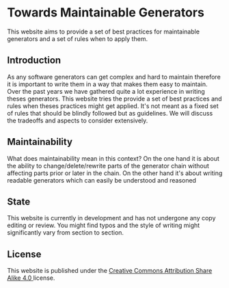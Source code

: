 # Towards Maintainable Generators 

This website aims to provide a set of best practices for maintainable generators and a set of rules when to apply them. 

## Introduction 

As any software generators can get complex and hard to maintain therefore it is important to write them in a way that makes them easy to maintain. Over the past years we have gathered quite a lot experience in writing theses generators. This website tries the provide a set of best practices and rules when theses practices might get applied. It's not meant as a fixed set of rules that should be blindly followed but as guidelines. We will discuss the tradeoffs and aspects to consider extensively. 

## Maintainability 

What does maintainability mean in this context? On the one hand it is about the ability to change/delete/rewrite parts of the generator chain without affecting parts prior or later in the chain. On the other hand it's about writing readable generators which can easily be understood and reasoned 

## State

This website is currently in development and has not undergone any copy editing or review. You might find typos and the style of writing might significantly vary from section to section. 

## License 

This website is published under the [Creative Commons Attribution Share Alike 4.0 ](https://github.com/coolya/maintainable-generators/blob/master/LICENSE) license. 


